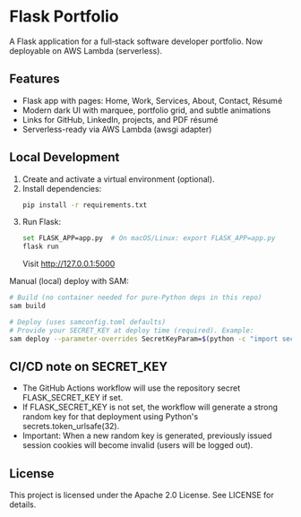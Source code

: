 # Flask Portfolio

A Flask application for a full‑stack software developer portfolio. Now deployable on AWS Lambda (serverless).

## Features
- Flask app with pages: Home, Work, Services, About, Contact, Résumé
- Modern dark UI with marquee, portfolio grid, and subtle animations
- Links for GitHub, LinkedIn, projects, and PDF résumé
- Serverless-ready via AWS Lambda (awsgi adapter)

## Local Development
1. Create and activate a virtual environment (optional).
2. Install dependencies:
   ```bash
   pip install -r requirements.txt
   ```
3. Run Flask:
   ```bash
   set FLASK_APP=app.py  # On macOS/Linux: export FLASK_APP=app.py
   flask run
   ```
   Visit http://127.0.0.1:5000

Manual (local) deploy with SAM:
```bash
# Build (no container needed for pure-Python deps in this repo)
sam build

# Deploy (uses samconfig.toml defaults)
# Provide your SECRET_KEY at deploy time (required). Example:
sam deploy --parameter-overrides SecretKeyParam=$(python -c "import secrets; print(secrets.token_urlsafe(32))")
```

## CI/CD note on SECRET_KEY
- The GitHub Actions workflow will use the repository secret FLASK_SECRET_KEY if set.
- If FLASK_SECRET_KEY is not set, the workflow will generate a strong random key for that deployment using Python's secrets.token_urlsafe(32).
- Important: When a new random key is generated, previously issued session cookies will become invalid (users will be logged out).

## License
This project is licensed under the Apache 2.0 License. See LICENSE for details.